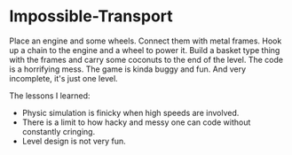 # Impossible-Transport

Place an engine and some wheels. Connect them with metal frames. Hook up a chain to the engine and a wheel to power it. Build a basket type thing with the frames and carry some coconuts to the end of the level.
The code is a horrifying mess. The game is kinda buggy and fun. And very incomplete, it's just one level.

The lessons I learned:
- Physic simulation is finicky when high speeds are involved.
- There is a limit to how hacky and messy one can code without constantly cringing. 
- Level design is not very fun.
